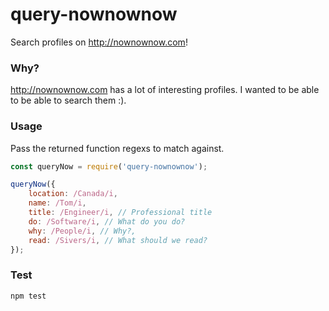 # query-nownownow

Search profiles on http://nownownow.com!

### Why?

http://nownownow.com has a lot of interesting profiles. I wanted to be able to be able to search them :).

### Usage

Pass the returned function regexs to match against.

```js
const queryNow = require('query-nownownow');

queryNow({
    location: /Canada/i,
    name: /Tom/i,
    title: /Engineer/i, // Professional title
    do: /Software/i, // What do you do?
    why: /People/i, // Why?,
    read: /Sivers/i, // What should we read?
});
```

### Test

```
npm test
```
